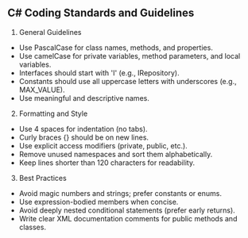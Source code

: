 ## C# Coding Standards and Guidelines
1. General Guidelines
  - Use PascalCase for class names, methods, and properties.
  - Use camelCase for private variables, method parameters, and local variables.
  - Interfaces should start with 'I' (e.g., IRepository).
  - Constants should use all uppercase letters with underscores (e.g., MAX_VALUE).
  - Use meaningful and descriptive names.

2. Formatting and Style
  - Use 4 spaces for indentation (no tabs).
  - Curly braces {} should be on new lines.
  - Use explicit access modifiers (private, public, etc.).
  - Remove unused namespaces and sort them alphabetically.
  - Keep lines shorter than 120 characters for readability.

3. Best Practices
  - Avoid magic numbers and strings; prefer constants or enums.
  - Use expression-bodied members when concise.
  - Avoid deeply nested conditional statements (prefer early returns).
  - Write clear XML documentation comments for public methods and classes.
